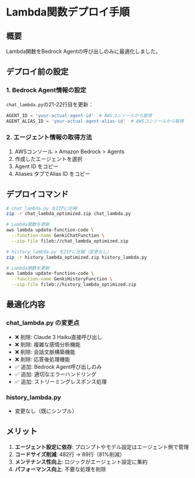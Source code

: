 # Lambda関数デプロイ手順

## 概要
Lambda関数をBedrock Agentの呼び出しのみに最適化しました。

## デプロイ前の設定

### 1. Bedrock Agent情報の設定
`chat_lambda.py`の21-22行目を更新：

```python
AGENT_ID = 'your-actual-agent-id'  # AWSコンソールから取得
AGENT_ALIAS_ID = 'your-actual-agent-alias-id'  # AWSコンソールから取得
```

### 2. エージェント情報の取得方法
1. AWSコンソール > Amazon Bedrock > Agents
2. 作成したエージェントを選択
3. Agent ID をコピー
4. Aliases タブでAlias ID をコピー

## デプロイコマンド

```bash
# chat_lambda.py をZIPに圧縮
zip -r chat_lambda_optimized.zip chat_lambda.py

# Lambda関数を更新
aws lambda update-function-code \
  --function-name GenkiChatFunction \
  --zip-file fileb://chat_lambda_optimized.zip

# history_lambda.py をZIPに圧縮（変更なし）
zip -r history_lambda_optimized.zip history_lambda.py

# Lambda関数を更新
aws lambda update-function-code \
  --function-name GenkiHistoryFunction \
  --zip-file fileb://history_lambda_optimized.zip
```

## 最適化内容

### chat_lambda.py の変更点
- ❌ 削除: Claude 3 Haiku直接呼び出し
- ❌ 削除: 複雑な感情分析機能
- ❌ 削除: 会話文脈構築機能
- ❌ 削除: 応答後処理機能
- ✅ 追加: Bedrock Agent呼び出しのみ
- ✅ 追加: 適切なエラーハンドリング
- ✅ 追加: ストリーミングレスポンス処理

### history_lambda.py
- 変更なし（既にシンプル）

## メリット
1. **エージェント設定に依存**: プロンプトやモデル設定はエージェント側で管理
2. **コードサイズ削減**: 482行 → 89行（81%削減）
3. **メンテナンス性向上**: ロジックがエージェント設定に集約
4. **パフォーマンス向上**: 不要な処理を削除